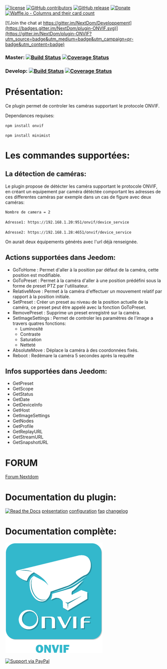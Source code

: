 

[![license](https://img.shields.io/github/license/NextDom/plugin-ONVIF.svg)](./LICENSE) [![GitHub contributors](https://img.shields.io/github/contributors/NextDom/plugin-ONVIF.svg)](../../graphs/contributors) [![GitHub release](https://img.shields.io/github/release/NextDom/plugin-ONVIF.svg)](../../releases) [![Donate](https://img.shields.io/badge/Donate-PayPal-green.svg)](https://www.paypal.me/_USERNAME) [![Waffle.io - Columns and their card count](https://badge.waffle.io/NextDom/plugin-ONVIF.svg?columns=all)](https://waffle.io/NextDom/plugin-ONVIF)

[![Join the chat at https://gitter.im/NextDom/Developpement](https://badges.gitter.im/NextDom/plugin-ONVIF.svg)](https://gitter.im/NextDom/plugin-ONVIF?utm_source=badge&utm_medium=badge&utm_campaign=pr-badge&utm_content=badge)

### Master: [![Build Status](https://travis-ci.org/NextDom/plugin-ONVIF.svg?branch=master)](https://travis-ci.org/NextDom/plugin-ONVIF)  [![Coverage Status](https://coveralls.io/repos/github/NextDom/plugin-ONVIF/badge.svg?branch=master)](https://coveralls.io/github/NextDom/plugin-ONVIF?branch=master)

### Develop: [![Build Status](https://travis-ci.org/NextDom/plugin-ONVIF.svg?branch=develop)](https://travis-ci.org/NextDom/plugin-ONVIF)  [![Coverage Status](https://coveralls.io/repos/github/NextDom/plugin-ONVIF/badge.svg?branch=develop)](https://coveralls.io/github/NextDom/plugin-ONVIF?branch=develop)

# Présentation:

Ce plugin permet de controler les caméras supportant le protocole ONVIF. 

Dependances requises:

`npm install onvif`

`npm install minimist`

# Les commandes supportées:

## La détection de caméras:

Le plugin propose de détécter les caméra supportant le protocole ONVIF, en créant un equipement par caméra détéctée comportant les adresses de ces differentes caméras par exemple dans un cas de figure avec deux caméras:

```
Nombre de camera = 2

Adresse1: https://192.168.1.20:951/onvif/device_service

Adresse2: https://192.168.1.28:4651/onvif/device_service
```
On aurait deux équipements générés avec l'url déjà renseignée.

## Actions supportées dans Jeedom:

* GoToHome : Permet d'aller à la position par défaut de la caméra, cette position est modifiable.
* GoToPreset : Permet à la caméra d'aller à une position prédéfini sous la forme de preset PTZ par l'utilisateur.
* RelativeMove : Permet à la caméra d'effectuer un mouvement relatif par rapport à la position initiale.
* SetPreset : Créer un preset au niveau de la position actuelle de la caméra, ce preset peut être appelé avec la fonction GoToPreset.
* RemovePreset : Supprime un preset enregistré sur la caméra.
* SetImageSettings : Permet de controler les paramètres de l'image a travers quatres fonctions:
  * Luminosité
  * Contraste
  * Saturation
  * Netteté
* AbsoluteMove : Déplace la caméra à des coordonnées fixés.
* Reboot : Redémare la caméra 5 secondes après la requête

## Infos supportées dans Jeedom:

* GetPreset 
* GetScope
* GetStatus
* GetDate
* GetDeviceInfo
* GetHost
* GetImageSettings
* GetNodes 
* GetProfile
* GetReplayURL
* GetStreamURL
* GetSnapshotURL

# FORUM
[Forum Nextdom](https://www.nextdom.org/forum/plugin-onvif)

# Documentation du plugin:
[![Read the Docs](https://img.shields.io/readthedocs/pip.svg)](docs/fr_FR/presentation.md)
[présentation](docs/fr_FR/presentation.md) [configuration](docs/fr_FR/configuration.md) [faq](docs/fr_FR/faq.md) [changelog](docs/fr_FR/changelog.md)

# Documentation complète:

[![Read the Docs](plugin_info/ONVIF_icon.png)](https://NextDom.github.io/plugin-ONVIF)


[![Support via PayPal](https://cdn.rawgit.com/twolfson/paypal-github-button/1.0.0/dist/button.svg)](https://www.paypal.me/_USERNAME/)

